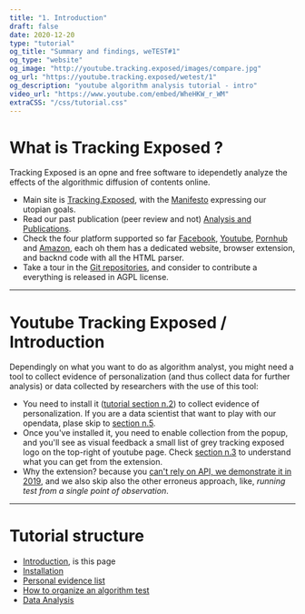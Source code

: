 ```yaml
---
title: "1. Introduction"
draft: false
date: 2020-12-20 
type: "tutorial"
og_title: "Summary and findings, weTEST#1"
og_type: "website"
og_image: "http://youtube.tracking.exposed/images/compare.jpg" 
og_url: "https://youtube.tracking.exposed/wetest/1"
og_description: "youtube algorithm analysis tutorial - intro"
video_url: "https://www.youtube.com/embed/WheHKW_r_WM"
extraCSS: "/css/tutorial.css"
---
```


# What is Tracking Exposed ?

Tracking Exposed is an opne and free software to idependetly analyze the effects of the algorithmic diffusion of contents online. 

- Main site is [Tracking.Exposed](https://tracking.exposed), with the [Manifesto](https://tracking.exposed/manifesto/) expressing our utopian goals.
- Read our past publication (peer review and not) [Analysis and Publications](https://facebook.tracking.exposed/analysis-and-publications/).
- Check the four platform supported so far [Facebook](https://facebook.tracking.exposed), [Youtube](https://youtube.tracking.exposed), [Pornhub](https://pornhub.tracking.exposed) and [Amazon](https://amazon.tracking.exposed), each oh them has a dedicated website, browser extension, and backnd code with all the HTML parser.
- Take a tour in the [Git repositories](https://github.com/tracking-exposed), and consider to contribute a everything is released in AGPL license.

---

# Youtube Tracking Exposed / Introduction

Dependingly on what you want to do as algorithm analyst, you might need a tool to collect evidence of personalization (and thus collect data for further analysis) or data collected by researchers with the use of this tool:

- You need to install it ([tutorial section n.2](/tutorial/2)) to collect evidence of personalization. If you are a data scientist that want to play with our opendata, plase skip to [section n.5](/tutorial/5).
- Once you've installed it, you need to enable collection from the popup, and you'll see as visual feedback a small list of grey tracking exposed logo on the top-right of youtube page. Check [section n.3](/tutorial/3) to understand what you can get from the extension.
- Why the extension? because you [can't rely on API, we demonstrate it in 2019](/results/), and we also skip also the other erroneus approach, like, _running test from a single point of observation_. 

---

# Tutorial structure

- [Introduction](/tutorial/1), is this page
- [Installation](/tutorial/2)
- [Personal evidence list](/tutorial/3)
- [How to organize an algorithm test](/tutorial/4)
- [Data Analysis](/tutorial/5)